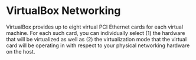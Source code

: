 # VirtualBox Networking

VirtualBox provides up to eight virtual PCI Ethernet cards for each virtual machine. For each such card, you can individually select (1) the hardware that will be virtualized as well as (2) the virtualization mode that the virtual card will be operating in with respect to your physical networking hardware on the host.

